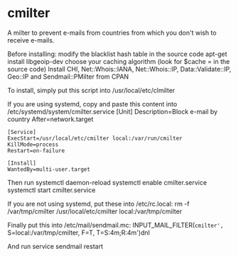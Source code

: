 cmilter
=======

A milter to prevent e-mails from countries from which you don't wish to receive
e-mails.

Before installing:
    modify the blacklist hash table in the source code
    apt-get install libgeoip-dev
    choose your caching algorithm (look for $cache = in the source code)
    Install CHI, Net::Whois::IANA, Net::Whois::IP, Data::Validate::IP, Geo::IP
        and Sendmail::PMilter from CPAN

To install, simply put this script into /usr/local/etc/clmilter

If you are using systemd, copy and paste this content into
/etc/systemd/system/cmilter.service
    [Unit]
    Description=Block e-mail by country
    After=network.target
    
    [Service]
    ExecStart=/usr/local/etc/cmilter local:/var/run/cmilter
    KillMode=process
    Restart=on-failure
    
    [Install]
    WantedBy=multi-user.target

Then run
    systemctl daemon-reload
    systemctl enable cmilter.service
    systemctl start cmilter.service

If you are not using systemd, put these into /etc/rc.local:
    rm -f /var/tmp/cmilter
    /usr/local/etc/cmilter local:/var/tmp/cmilter

Finally put this into /etc/mail/sendmail.mc:
    INPUT_MAIL_FILTER(`cmilter', `S=local:/var/tmp/cmilter, F=T, T=S:4m;R:4m')dnl

And run
    service sendmail restart
